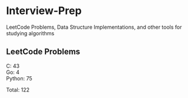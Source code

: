 # Interview-Prep
LeetCode Problems, Data Structure Implementations, and other tools for studying algorithms

## LeetCode Problems
C:      43<br/>
Go:     4<br/>
Python: 75<br/>

Total:  122
